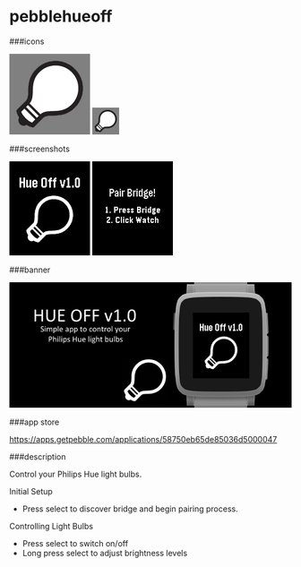 # pebblehueoff
###icons

![icon-144.png](/assets/icon-144.png)
![icon-48.png](/assets/icon-48.png)

###screenshots

![basalt.png](/assets/basalt.png)
![basalt-pair.png](/assets/basalt-pair.png)

###banner

![banner.png](/assets/banner.png)

###app store

https://apps.getpebble.com/applications/58750eb65de85036d5000047

###description

Control your Philips Hue light bulbs.

Initial Setup
 - Press select to discover bridge and begin pairing process.

Controlling Light Bulbs
- Press select to switch on/off
- Long press select to adjust brightness levels
